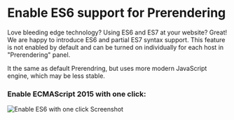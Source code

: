 Enable ES6 support for Prerendering
======

Love bleeding edge technology? Using ES6 and ES7 at your website? Great! We are happy to introduce ES6 and partial ES7 syntax support. This feature is not enabled by default and can be turned on individually for each host in "Prerendering" panel.

It the same as default Prerendring, but uses more modern JavaScript engine, which may be less stable.

### Enable ECMAScript 2015 with one click:

![Enable ES6 with one click Screenshot](https://github.com/VeliovGroup/ostrio/blob/master/docs/prerendering/prerendering-es6.png?raw=true)